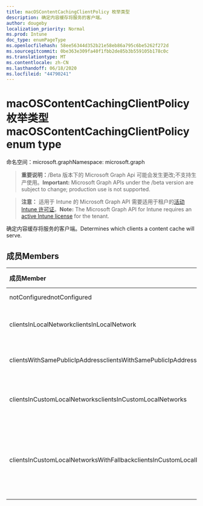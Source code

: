 ```yaml
---
title: macOSContentCachingClientPolicy 枚举类型
description: 确定内容缓存将服务的客户端。
author: dougeby
localization_priority: Normal
ms.prod: Intune
doc_type: enumPageType
ms.openlocfilehash: 58ee56344d352b21e58eb86a795c6be5262f272d
ms.sourcegitcommit: 0be363e309fa40f1fbb2de85b3b559105b178c0c
ms.translationtype: MT
ms.contentlocale: zh-CN
ms.lasthandoff: 06/18/2020
ms.locfileid: "44790241"
---
```

# <a name="macoscontentcachingclientpolicy-enum-type"></a><span data-ttu-id="0fd2a-103">macOSContentCachingClientPolicy 枚举类型</span><span class="sxs-lookup"><span data-stu-id="0fd2a-103">macOSContentCachingClientPolicy enum type</span></span>

<span data-ttu-id="0fd2a-104">命名空间：microsoft.graph</span><span class="sxs-lookup"><span data-stu-id="0fd2a-104">Namespace: microsoft.graph</span></span>

> <span data-ttu-id="0fd2a-105">**重要说明：**/Beta 版本下的 Microsoft Graph Api 可能会发生更改;不支持生产使用。</span><span class="sxs-lookup"><span data-stu-id="0fd2a-105">**Important:** Microsoft Graph APIs under the /beta version are subject to change; production use is not supported.</span></span>

> <span data-ttu-id="0fd2a-106">**注意：** 适用于 Intune 的 Microsoft Graph API 需要适用于租户的[活动 Intune 许可证](https://go.microsoft.com/fwlink/?linkid=839381)。</span><span class="sxs-lookup"><span data-stu-id="0fd2a-106">**Note:** The Microsoft Graph API for Intune requires an [active Intune license](https://go.microsoft.com/fwlink/?linkid=839381) for the tenant.</span></span>

<span data-ttu-id="0fd2a-107">确定内容缓存将服务的客户端。</span><span class="sxs-lookup"><span data-stu-id="0fd2a-107">Determines which clients a content cache will serve.</span></span>

## <a name="members"></a><span data-ttu-id="0fd2a-108">成员</span><span class="sxs-lookup"><span data-stu-id="0fd2a-108">Members</span></span>
|<span data-ttu-id="0fd2a-109">成员</span><span class="sxs-lookup"><span data-stu-id="0fd2a-109">Member</span></span>|<span data-ttu-id="0fd2a-110">值</span><span class="sxs-lookup"><span data-stu-id="0fd2a-110">Value</span></span>|<span data-ttu-id="0fd2a-111">说明</span><span class="sxs-lookup"><span data-stu-id="0fd2a-111">Description</span></span>|
|:---|:---|:---|
|<span data-ttu-id="0fd2a-112">notConfigured</span><span class="sxs-lookup"><span data-stu-id="0fd2a-112">notConfigured</span></span>|<span data-ttu-id="0fd2a-113">0</span><span class="sxs-lookup"><span data-stu-id="0fd2a-113">0</span></span>|<span data-ttu-id="0fd2a-114">默认值为本地网络中的客户端。</span><span class="sxs-lookup"><span data-stu-id="0fd2a-114">Defaults to clients in local network.</span></span>|
|<span data-ttu-id="0fd2a-115">clientsInLocalNetwork</span><span class="sxs-lookup"><span data-stu-id="0fd2a-115">clientsInLocalNetwork</span></span>|<span data-ttu-id="0fd2a-116">1 </span><span class="sxs-lookup"><span data-stu-id="0fd2a-116">1</span></span>|<span data-ttu-id="0fd2a-117">内容缓存将仅在其直接本地网络中向设备提供内容。</span><span class="sxs-lookup"><span data-stu-id="0fd2a-117">Content caches will provide content to devices only in their immediate local network.</span></span>|
|<span data-ttu-id="0fd2a-118">clientsWithSamePublicIpAddress</span><span class="sxs-lookup"><span data-stu-id="0fd2a-118">clientsWithSamePublicIpAddress</span></span>|<span data-ttu-id="0fd2a-119">双面</span><span class="sxs-lookup"><span data-stu-id="0fd2a-119">2</span></span>|<span data-ttu-id="0fd2a-120">内容缓存将向共享相同公用 IP 地址的设备提供内容。</span><span class="sxs-lookup"><span data-stu-id="0fd2a-120">Content caches will provide content to devices that share the same public IP address.</span></span>|
|<span data-ttu-id="0fd2a-121">clientsInCustomLocalNetworks</span><span class="sxs-lookup"><span data-stu-id="0fd2a-121">clientsInCustomLocalNetworks</span></span>|<span data-ttu-id="0fd2a-122">第三章</span><span class="sxs-lookup"><span data-stu-id="0fd2a-122">3</span></span>|<span data-ttu-id="0fd2a-123">内容缓存将向 contentCachingClientListenRanges 中的设备提供内容。</span><span class="sxs-lookup"><span data-stu-id="0fd2a-123">Content caches will provide content to devices in contentCachingClientListenRanges.</span></span>|
|<span data-ttu-id="0fd2a-124">clientsInCustomLocalNetworksWithFallback</span><span class="sxs-lookup"><span data-stu-id="0fd2a-124">clientsInCustomLocalNetworksWithFallback</span></span>|<span data-ttu-id="0fd2a-125">4 </span><span class="sxs-lookup"><span data-stu-id="0fd2a-125">4</span></span>|<span data-ttu-id="0fd2a-126">内容缓存将向 contentCachingClientListenRanges、contentCachingPeerListenRanges 和 contentCachingParents 中的设备提供内容。</span><span class="sxs-lookup"><span data-stu-id="0fd2a-126">Content caches will provide content to devices in contentCachingClientListenRanges, contentCachingPeerListenRanges, and contentCachingParents.</span></span>|



